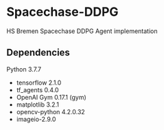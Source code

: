 # Spacechase-DDPG
HS Bremen Spacechase DDPG Agent implementation

## Dependencies

Python 3.7.7
- tensorflow 2.1.0
- tf_agents 0.4.0
- OpenAI Gym 0.17.1 (gym)
- matplotlib 3.2.1
- opencv-python 4.2.0.32
- imageio-2.9.0
